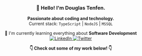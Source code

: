 <h3 align="center">🖖 Hello! I'm Douglas Tenfen.</h3>

<p align="center">
  <strong>Passionate about coding and technology.</strong><br>
  Current stack: 
  <code>TypeScript</code> | 
  <code>NodeJS</code> | 
  <code>MSSQL</code>
</p>

<p align="center">
  🌱 I'm currently learning everything about <strong>Software Development</strong><br>
<a href="https://www.linkedin.com/in/douglas-tenfen-de-oliveira" target="_blank">
  <img src="https://img.shields.io/badge/-LinkedIn-0077B5?style=flat&logo=LinkedIn&logoColor=white" alt="LinkedIn">
</a>
<a href="https://twitter.com/odougl4s" target="_blank">
  <img src="https://img.shields.io/badge/-Twitter-1DA1F2?style=flat&logo=Twitter&logoColor=white" alt="Twitter">
</a>
</p>

<p align="center">
  <strong>👇 Check out some of my work below! 👇</strong><br>
</p>
